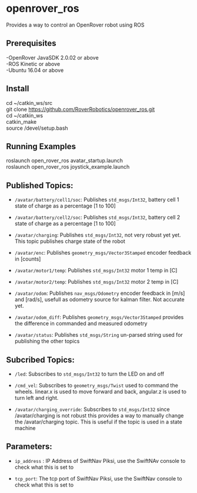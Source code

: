 # openrover_ros
Provides a way to control an OpenRover robot using ROS

## Prerequisites
-OpenRover JavaSDK 2.0.02 or above  
-ROS Kinetic or above  
-Ubuntu 16.04 or above  

## Install 
cd ~/catkin_ws/src  
git clone https://github.com/RoverRobotics/openrover_ros.git  
cd ~/catkin_ws  
catkin_make  
source /devel/setup.bash  

## Running Examples
roslaunch open_rover_ros avatar_startup.launch  
roslaunch open_rover_ros joystick_example.launch  

## Published Topics:

* `/avatar/battery/cell1/soc`:
  Publishes `std_msgs/Int32`, battery cell 1 state of charge as a percentage [1 to 100]

* `/avatar/battery/cell2/soc`:
  Publishes `std_msgs/Int32`, battery cell 2 state of charge as a percentage [1 to 100]

* `/avatar/charging`:
  Publishes `std_msgs/Int32`, not very robust yet yet. This topic publishes charge state of the robot 

* `/avatar/enc`:
  Publishes `geometry_msgs/Vector3Stamped` encoder feedback in [counts] 

* `/avatar/motor1/temp`:
  Publishes `std_msgs/Int32` motor 1 temp in [C]

* `/avatar/motor2/temp`:
  Publishes `std_msgs/Int32` motor 2 temp in [C]

* `/avatar/odom`:
  Publishes `nav_msgs/Odometry` encoder feedback in [m/s] and [rad/s], usefull as odometry source for kalman filter. Not accurate yet.

* `/avatar/odom_diff`:
  Publishes `geometry_msgs/Vector3Stamped` provides the difference in commanded and measured odometry

* `/avatar/status`:
  Publishes `std_msgs/String` un-parsed string used for publishing the other topics


## Subcribed Topics:

* `/led`:
  Subscribes to `std_msgs/Int32` to turn the LED on and off

* `/cmd_vel`:
  Subscribes to `geometry_msgs/Twist` used to command the wheels. linear.x is used to move forward and back, angular.z is used to turn left and right. 

* `/avatar/charging_override`:
  Subscribes to `std_msgs/Int32` since /avatar/charging is not robust this provides a way to manually change the /avatar/charging topic. This is useful if the topic is used in a state machine

## Parameters:

* `ip_address` : IP Address of SwiftNav Piksi, use the SwiftNAv console to check what this is set to 

* `tcp_port`: The tcp port of SwiftNav Piksi, use the SwiftNav console to check what this is set to
